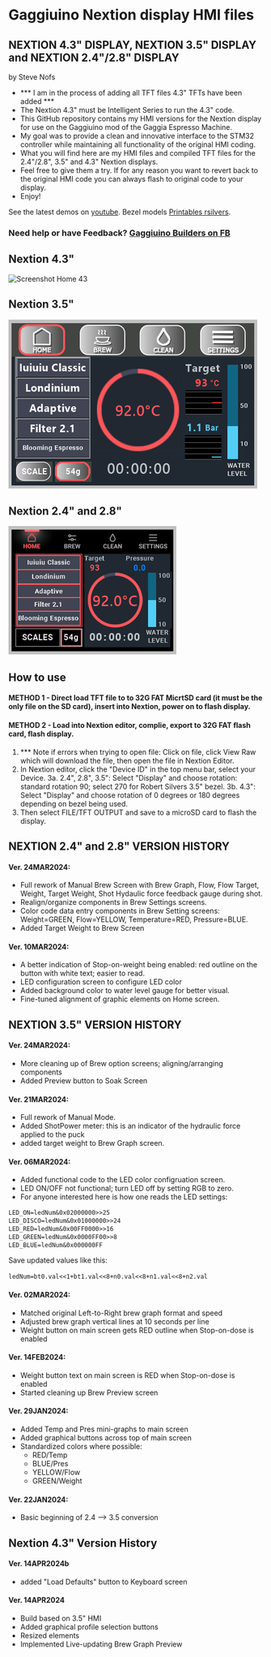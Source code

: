 # Gaggiuino Nextion display HMI files

## NEXTION 4.3" DISPLAY, NEXTION 3.5" DISPLAY and NEXTION 2.4"/2.8" DISPLAY

by Steve Nofs
  - *** I am in the process of adding all TFT files 4.3" TFTs have been added ***
  - The Nextion 4.3" must be Intelligent Series to run the 4.3" code.
  - This GitHub repository contains my HMI versions for the Nextion display for use on the Gaggiuino mod of the Gaggia Espresso Machine.
  - My goal was to provide a clean and innovative interface to the STM32 controller while maintaining all functionality of the original HMI coding.
  - What you will find here are my HMI files and compiled TFT files for the 2.4"/2.8", 3.5" and 4.3" Nextion displays.
  - Feel free to give them a try. If for any reason you want to revert back to the original HMI code you can always flash to original code to your display.
  - Enjoy!

See the latest demos on [youtube](https://www.youtube.com/@stevenofs8795).
Bezel models [Printables rsilvers](https://www.printables.com/model/487643-gaggiuino-24-28-and-35-nextion-display-housing).

### Need help or have Feedback?  [Gaggiuino Builders on FB](https://www.facebook.com/groups/5362374853865845)

 
## Nextion 4.3"

   ![Screenshot Home 43](https://github.com/SteveNofs/Gaggiuino_35/assets/162605333/bda699cc-7143-4f21-a3b8-86ed56de920f)
  
## Nextion 3.5"

![Screenshot Home 35](<Screenshot Home.png>)

## Nextion 2.4" and 2.8"

![Screenshot Home 24](<Screenshot Home-1.png>)

## How to use
#### METHOD 1 - Direct load TFT file to to 32G FAT MicrtSD card (it must be the only file on the SD card), insert into Nextion, power on to flash display.
#### METHOD 2 - Load into Nextion editor, complie, export to 32G FAT flash card, flash display.
1. *** Note if errors when trying to open file: Click on file, click View Raw which will download the file, then open the file in Nextion Editor.
2. In Nextion editor, click the "Device ID" in the top menu bar, select your Device. 
3a. 2.4", 2.8", 3.5": Select "Display" and choose rotation: standard rotation 90; select 270 for Robert Silvers 3.5" bezel.
3b. 4.3": Select "Display" and choose rotation of 0 degrees or 180 degrees depending on bezel being used.
4. Then select FILE/TFT OUTPUT and save to a microSD card to flash the display.

## NEXTION 2.4" and 2.8" VERSION HISTORY ####

#### Ver. 24MAR2024:

- Full rework of Manual Brew Screen with Brew Graph, Flow, Flow Target, Weight, Target Weight, Shot Hydaulic force feedback gauge during shot.
- Realign/organize components in Brew Settings screens.
- Color code data entry components in Brew Setting screens: Weight=GREEN, Flow=YELLOW, Temperature=RED, Pressure=BLUE.
- Added Target Weight to Brew Screen

#### Ver. 10MAR2024:
- A better indication of Stop-on-weight being enabled: red outline on the button with white text; easier to read. 
- LED configuration screen to configure LED color
- Added background color to water level gauge for better visual.
- Fine-tuned alignment of graphic elements on Home screen.



## NEXTION 3.5" VERSION HISTORY #####

#### Ver. 24MAR2024:

- More cleaning up of Brew option screens; aligning/arranging components
- Added Preview button to Soak Screen

#### Ver. 21MAR2024:

- Full rework of  Manual Mode.
- Added ShotPower meter: this is an indicator of the hydraulic force applied to the puck
- added target weight to Brew Graph screen. 

#### Ver. 06MAR2024:

- Added functional code to the LED color configruation screen.
- LED ON/OFF not functional; turn LED off by setting RGB to zero.
- For anyone interested here is how one reads the LED settings:
```
LED_ON=ledNum&0x02000000>>25
LED_DISCO=ledNum&0x01000000>>24
LED_RED=ledNum&0x00FF0000>>16
LED_GREEN=ledNum&0x0000FF00>>8
LED_BLUE=ledNum&0x000000FF
```

Save updated values like this:

`ledNum=bt0.val<<1+bt1.val<<8+n0.val<<8+n1.val<<8+n2.val`


#### Ver. 02MAR2024:
- Matched original Left-to-Right brew graph format and speed
- Adjusted brew graph vertical lines at 10 seconds per line
- Weight button on main screen gets RED outline when Stop-on-dose is enabled


#### Ver. 14FEB2024:
- Weight button text on main screen is RED when Stop-on-dose is enabled
- Started cleaning up Brew Preview screen


#### Ver. 29JAN2024:
- Added Temp and Pres mini-graphs to main screen
- Added graphical buttons across top of main screen
- Standardized colors where possible: 
    - RED/Temp
    - BLUE/Pres
    - YELLOW/Flow
    - GREEN/Weight


#### Ver. 22JAN2024:
- Basic beginning of 2.4 --> 3.5 conversion




## Nextion 4.3" Version History


#### Ver. 14APR2024b
- added "Load Defaults" button to Keyboard screen


#### Ver. 14APR2024
- Build based on 3.5" HMI
- Added graphical profile selection buttons
- Resized elements
- Implemented Live-updating Brew Graph Preview



